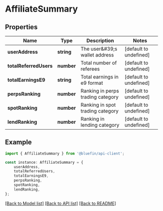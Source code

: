 # AffiliateSummary


## Properties

Name | Type | Description | Notes
------------ | ------------- | ------------- | -------------
**userAddress** | **string** | The user\&#39;s wallet address | [default to undefined]
**totalReferredUsers** | **number** | Total number of referees | [default to undefined]
**totalEarningsE9** | **string** | Total earnings in e9 format | [default to undefined]
**perpsRanking** | **number** | Ranking in perps trading category | [default to undefined]
**spotRanking** | **number** | Ranking in spot trading category | [default to undefined]
**lendRanking** | **number** | Ranking in lending category | [default to undefined]

## Example

```typescript
import { AffiliateSummary } from '@bluefin/api-client';

const instance: AffiliateSummary = {
    userAddress,
    totalReferredUsers,
    totalEarningsE9,
    perpsRanking,
    spotRanking,
    lendRanking,
};
```

[[Back to Model list]](../README.md#documentation-for-models) [[Back to API list]](../README.md#documentation-for-api-endpoints) [[Back to README]](../README.md)
